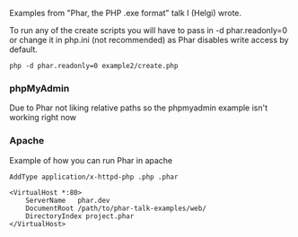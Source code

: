 Examples from "Phar, the PHP .exe format" talk I (Helgi) wrote.


To run any of the create scripts you will have to pass in -d phar.readonly=0 or change it in php.ini (not recommended) as Phar disables write access by default.

`php -d phar.readonly=0 example2/create.php`

### phpMyAdmin

Due to Phar not liking relative paths so the phpmyadmin example isn't working right now

### Apache
Example of how you can run Phar in apache

`AddType application/x-httpd-php .php .phar`

```
<VirtualHost *:80>
    ServerName   phar.dev
    DocumentRoot /path/to/phar-talk-examples/web/
    DirectoryIndex project.phar
</VirtualHost>
```
